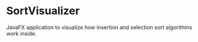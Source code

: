 # SortVisualizer
JavaFX application to visualize how insertion and selection sort algorithms work inside.

